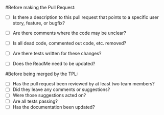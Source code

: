 #Before making the Pull Request:

- [ ] Is there a description to this pull request that points to a specific user story, feature, or bugfix?
- [ ] Are there comments where the code may be unclear?
- [ ] Is all dead code, commented out code, etc. removed?
- [ ] Are there tests written for these changes?
- [ ] Does the ReadMe need to be updated?


#Before being merged by the TPL:

- [ ] Has the pull request been reviewed by at least two team members? 
- [ ] Did they leave any comments or suggestions? 
- [ ] Were those suggestions acted on?
- [ ] Are all tests passing?
- [ ] Has the documentation been updated?
